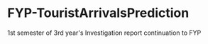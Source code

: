 # FYP-TouristArrivalsPrediction
1st semester of 3rd year's Investigation report continuation to FYP

